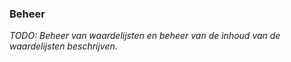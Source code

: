 ### Beheer

_TODO: Beheer van waardelijsten en beheer van de inhoud van de waardelijsten beschrijven._
